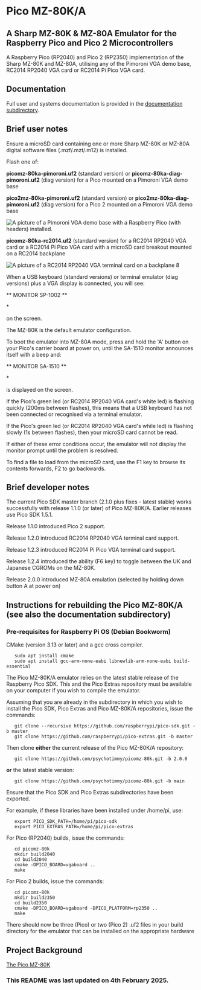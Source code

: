 # Pico MZ-80K/A 
## A Sharp MZ-80K & MZ-80A Emulator for the Raspberry Pico and Pico 2 Microcontrollers

A Raspberry Pico (RP2040) and Pico 2 (RP2350) implementation of the Sharp MZ-80K and MZ-80A, utilising any of the Pimoroni VGA demo base, RC2014 RP2040 VGA card or RC2014 Pi Pico VGA card.

## Documentation

Full user and systems documentation is provided in the [documentation subdirectory](https://github.com/psychotimmy/picomz-80k/tree/main/documentation).

## Brief user notes

Ensure a microSD card containing one or more Sharp MZ-80K or MZ-80A digital software files (.mzf/.mzt/.m12) is installed.

Flash one of:

**picomz-80ka-pimoroni.uf2** (standard version) or **picomz-80ka-diag-pimoroni.uf2** (diag version) for a Pico mounted on a Pimoroni VGA demo base

**pico2mz-80ka-pimoroni.uf2** (standard version) or **pico2mz-80ka-diag-pimoroni.uf2** (diag version) for a Pico 2 mounted on a Pimoroni VGA demo base

![A picture of a Pimoroni VGA demo base with a Raspberry Pico (with headers) installed.](https://z80.timholyoake.uk/wp-content/uploads/2024/09/20240905_101721-1024x633.jpg)

**picomz-80ka-rc2014.uf2** (standard version) for a RC2014 RP2040 VGA card or a RC2014 Pi Pico VGA card with a microSD card breakout mounted on a RC2014 backplane

![A picture of a RC2014 RP2040 VGA terminal card on a backplane 8](https://z80.timholyoake.uk/wp-content/uploads/2025/01/20250110_093313-1024x642.jpg)

When a USB keyboard (standard versions) or terminal emulator (diag versions) plus a VGA display is connected, you will see:

**  MONITOR SP-1002  **

\*

on the screen.

The MZ-80K is the default emulator configuration. 

To boot the emulator into MZ-80A mode, press and hold the 'A' button on your Pico's carrier board at power on, until the SA-1510 monitor announces itself with a beep and:

**  MONITOR SA-1510  **

\*

is displayed on the screen.

If the Pico's green led (or RC2014 RP2040 VGA card's white led) is flashing quickly (200ms between flashes), this means that a USB keyboard has not been connected or recognised via a terminal emulator. 

If the Pico's green led (or RC2014 RP2040 VGA card's while led) is flashing slowly (1s between flashes), then your microSD card cannot be read.

If either of these error conditions occur, the emulator will not display the monitor prompt until the problem is resolved. 

To find a file to load from the microSD card, use the F1 key to browse its contents forwards, F2 to go backwards. 

## Brief developer notes

The current Pico SDK master branch (2.1.0 plus fixes - latest stable) works successfully with release 1.1.0 (or later) of Pico MZ-80K/A. Earlier releases use Pico SDK 1.5.1.

Release 1.1.0 introduced Pico 2 support.

Release 1.2.0 introduced RC2014 RP2040 VGA terminal card support.

Release 1.2.3 introduced RC2014 Pi Pico VGA terminal card support.

Release 1.2.4 introduced the ability (F6 key) to toggle between the UK and Japanese CGROMs on the MZ-80K. 

Release 2.0.0 introduced MZ-80A emulation (selected by holding down button A at power on)

## Instructions for rebuilding the Pico MZ-80K/A (see also the documentation subdirectory)

### Pre-requisites for Raspberry Pi OS (Debian Bookworm)

CMake (version 3.13 or later) and a gcc cross compiler.
```
   sudo apt install cmake
   sudo apt install gcc-arm-none-eabi libnewlib-arm-none-eabi build-essential
```   
The Pico MZ-80K/A emulator relies on the latest stable release of the Raspberry Pico SDK. This and
the Pico Extras repository must be available on your computer if you wish to compile the emulator.

Assuming that you are already in the subdirectory in which you wish to install the Pico SDK, Pico Extras 
and Pico MZ-80K/A repositories, issue the commands:
```
   git clone --recursive https://github.com/raspberrypi/pico-sdk.git -b master
   git clone https://github.com/raspberrypi/pico-extras.git -b master
```   
Then clone **either** the current release of the Pico MZ-80K/A repository:
```
   git clone https://github.com/psychotimmy/picomz-80k.git -b 2.0.0
```
**or** the latest stable version:
```
   git clone https://github.com/psychotimmy/picomz-80k.git -b main
```
Ensure that the Pico SDK and Pico Extras subdirectories have been exported. 

For example, if these libraries have been installed under /home/pi, use:
```
   export PICO_SDK_PATH=/home/pi/pico-sdk
   export PICO_EXTRAS_PATH=/home/pi/pico-extras
```   
For Pico (RP2040) builds, issue the commands:
```
   cd picomz-80k
   mkdir build2040
   cd build2040
   cmake -DPICO_BOARD=vgaboard ..
   make
```
For Pico 2 builds, issue the commands:
```
   cd picomz-80k
   mkdir build2350
   cd build2350
   cmake -DPICO_BOARD=vgaboard -DPICO_PLATFORM=rp2350 ..
   make
```
There should now be three (Pico) or two (Pico 2) .uf2 files in your build directory for the emulator that can be installed on the appropriate hardware

## Project Background

[The Pico MZ-80K](https://z80.timholyoake.uk/the-pico-mz-80k/)

### This README was last updated on 4th February 2025.
